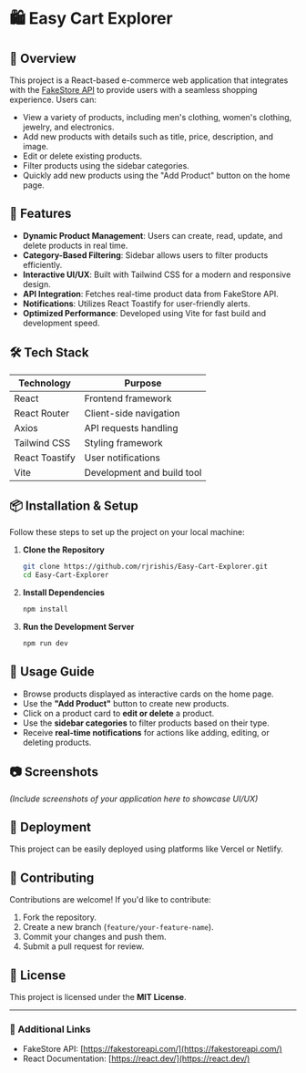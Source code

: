 # 🛍️ Easy Cart Explorer

## 📌 Overview
This project is a React-based e-commerce web application that integrates with the [FakeStore API](https://fakestoreapi.com/) to provide users with a seamless shopping experience. Users can:
- View a variety of products, including men's clothing, women's clothing, jewelry, and electronics.
- Add new products with details such as title, price, description, and image.
- Edit or delete existing products.
- Filter products using the sidebar categories.
- Quickly add new products using the "Add Product" button on the home page.

## 🚀 Features
- **Dynamic Product Management**: Users can create, read, update, and delete products in real time.
- **Category-Based Filtering**: Sidebar allows users to filter products efficiently.
- **Interactive UI/UX**: Built with Tailwind CSS for a modern and responsive design.
- **API Integration**: Fetches real-time product data from FakeStore API.
- **Notifications**: Utilizes React Toastify for user-friendly alerts.
- **Optimized Performance**: Developed using Vite for fast build and development speed.

## 🛠️ Tech Stack
| Technology      | Purpose                              |
|---------------|---------------------------------|
| React         | Frontend framework              |
| React Router  | Client-side navigation         |
| Axios        | API requests handling          |
| Tailwind CSS  | Styling framework              |
| React Toastify | User notifications            |
| Vite         | Development and build tool      |

## 📦 Installation & Setup
Follow these steps to set up the project on your local machine:

1. **Clone the Repository**
   ```sh
   git clone https://github.com/rjrishis/Easy-Cart-Explorer.git
   cd Easy-Cart-Explorer
   ```
2. **Install Dependencies**
   ```sh
   npm install
   ```
3. **Run the Development Server**
   ```sh
   npm run dev
   ```

## 🔧 Usage Guide
- Browse products displayed as interactive cards on the home page.
- Use the **"Add Product"** button to create new products.
- Click on a product card to **edit or delete** a product.
- Use the **sidebar categories** to filter products based on their type.
- Receive **real-time notifications** for actions like adding, editing, or deleting products.

## 📷 Screenshots
*(Include screenshots of your application here to showcase UI/UX)*

## 🚀 Deployment
This project can be easily deployed using platforms like Vercel or Netlify.

## 🤝 Contributing
Contributions are welcome! If you'd like to contribute:
1. Fork the repository.
2. Create a new branch (`feature/your-feature-name`).
3. Commit your changes and push them.
4. Submit a pull request for review.

## 📜 License
This project is licensed under the **MIT License**.

---
### 🔗 Additional Links
- FakeStore API: [https://fakestoreapi.com/](https://fakestoreapi.com/)
- React Documentation: [https://react.dev/](https://react.dev/)

